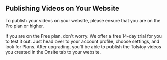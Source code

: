 ## Publishing Videos on Your Website

To publish your videos on your website, please ensure that you are on the Pro plan or higher.

If you are on the Free plan, don't worry. We offer a free 14-day trial for you to test it out. Just head over to your account profile, choose settings, and look for Plans. After upgrading, you’ll be able to publish the Tolstoy videos you created in the Onsite tab to your website.